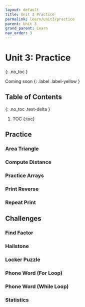 ```yaml
---
layout: default
title: Unit 3 Practice
permalink: learn/unit3/practice
parent: Unit 3
grand_parent: Learn
nav_order: 3
---
```


<!-- prettier-ignore-start -->

# Unit 3: Practice
{: .no_toc }

Coming soon
{: .label .label-yellow }

## Table of Contents
{: .no_toc .text-delta }

1. TOC
{:toc}

<!-- prettier-ignore-end -->

## Practice

### Area Triangle

### Compute Distance

### Practice Arrays

### Print Reverse

### Repeat Print

## Challenges

### Find Factor

### Hailstone

### Locker Puzzle

### Phone Word (For Loop)

### Phone Word (While Loop)

### Statistics
